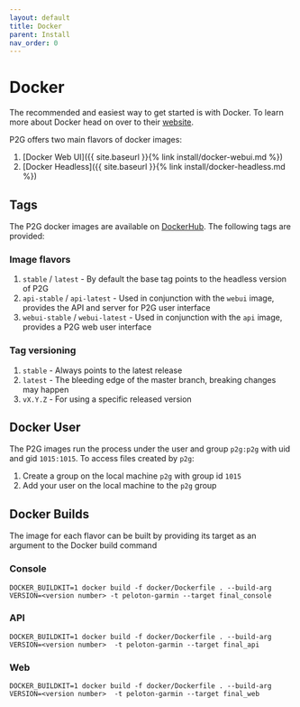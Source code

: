 ```yaml
---
layout: default
title: Docker
parent: Install
nav_order: 0
---
```


# Docker

The recommended and easiest way to get started is with Docker. To learn more about Docker head on over to their [website](https://www.docker.com/).

P2G offers two main flavors of docker images:

1. [Docker Web UI]({{ site.baseurl }}{% link install/docker-webui.md %})
1. [Docker Headless]({{ site.baseurl }}{% link install/docker-headless.md %})

## Tags

The P2G docker images are available on [DockerHub](https://hub.docker.com/r/philosowaffle/peloton-to-garmin). The following tags are provided:

### Image flavors

1. `stable` / `latest` - By default the base tag points to the headless version of P2G
1. `api-stable` / `api-latest` - Used in conjunction with the `webui` image, provides the API and server for P2G user interface
1. `webui-stable` / `webui-latest` - Used in conjunction with the `api` image, provides a P2G web user interface

### Tag versioning

1. `stable` - Always points to the latest release
1. `latest` - The bleeding edge of the master branch, breaking changes may happen
1. `vX.Y.Z` - For using a specific released version

## Docker User

The P2G images run the process under the user and group `p2g:p2g` with uid and gid `1015:1015`.  To access files created by `p2g`:

1. Create a group on the local machine `p2g` with group id `1015`
1. Add your user on the local machine to the `p2g` group

## Docker Builds

The image for each flavor can be built by providing its target as an argument to the Docker build command

### Console

```
DOCKER_BUILDKIT=1 docker build -f docker/Dockerfile . --build-arg VERSION=<version number> -t peloton-garmin --target final_console

```

### API

```
DOCKER_BUILDKIT=1 docker build -f docker/Dockerfile . --build-arg VERSION=<version number>  -t peloton-garmin --target final_api

```

### Web

```
DOCKER_BUILDKIT=1 docker build -f docker/Dockerfile . --build-arg VERSION=<version number>  -t peloton-garmin --target final_web

```

